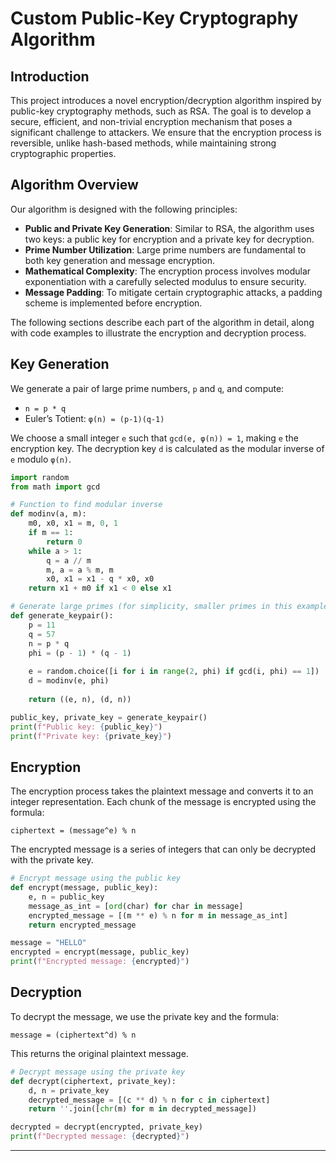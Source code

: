 # Custom Public-Key Cryptography Algorithm

## Introduction

This project introduces a novel encryption/decryption algorithm inspired by public-key cryptography methods, such as RSA. The goal is to develop a secure, efficient, and non-trivial encryption mechanism that poses a significant challenge to attackers. We ensure that the encryption process is reversible, unlike hash-based methods, while maintaining strong cryptographic properties.

## Algorithm Overview

Our algorithm is designed with the following principles:
- **Public and Private Key Generation**: Similar to RSA, the algorithm uses two keys: a public key for encryption and a private key for decryption.
- **Prime Number Utilization**: Large prime numbers are fundamental to both key generation and message encryption.
- **Mathematical Complexity**: The encryption process involves modular exponentiation with a carefully selected modulus to ensure security.
- **Message Padding**: To mitigate certain cryptographic attacks, a padding scheme is implemented before encryption.

The following sections describe each part of the algorithm in detail, along with code examples to illustrate the encryption and decryption process.

## Key Generation

We generate a pair of large prime numbers, `p` and `q`, and compute:
- `n = p * q`
- Euler’s Totient: `φ(n) = (p-1)(q-1)`

We choose a small integer `e` such that `gcd(e, φ(n)) = 1`, making `e` the encryption key. The decryption key `d` is calculated as the modular inverse of `e` modulo `φ(n)`.

```python
import random
from math import gcd

# Function to find modular inverse
def modinv(a, m):
    m0, x0, x1 = m, 0, 1
    if m == 1:
        return 0
    while a > 1:
        q = a // m
        m, a = a % m, m
        x0, x1 = x1 - q * x0, x0
    return x1 + m0 if x1 < 0 else x1

# Generate large primes (for simplicity, smaller primes in this example)
def generate_keypair():
    p = 11
    q = 57
    n = p * q
    phi = (p - 1) * (q - 1)
    
    e = random.choice([i for i in range(2, phi) if gcd(i, phi) == 1])
    d = modinv(e, phi)
    
    return ((e, n), (d, n))

public_key, private_key = generate_keypair()
print(f"Public key: {public_key}")
print(f"Private key: {private_key}")
```

## Encryption

The encryption process takes the plaintext message and converts it to an integer representation. Each chunk of the message is encrypted using the formula:

```
ciphertext = (message^e) % n
```

The encrypted message is a series of integers that can only be decrypted with the private key.

```python
# Encrypt message using the public key
def encrypt(message, public_key):
    e, n = public_key
    message_as_int = [ord(char) for char in message]
    encrypted_message = [(m ** e) % n for m in message_as_int]
    return encrypted_message

message = "HELLO"
encrypted = encrypt(message, public_key)
print(f"Encrypted message: {encrypted}")
```

## Decryption

To decrypt the message, we use the private key and the formula:

```
message = (ciphertext^d) % n
```

This returns the original plaintext message.

```python
# Decrypt message using the private key
def decrypt(ciphertext, private_key):
    d, n = private_key
    decrypted_message = [(c ** d) % n for c in ciphertext]
    return ''.join([chr(m) for m in decrypted_message])

decrypted = decrypt(encrypted, private_key)
print(f"Decrypted message: {decrypted}")
```

---
